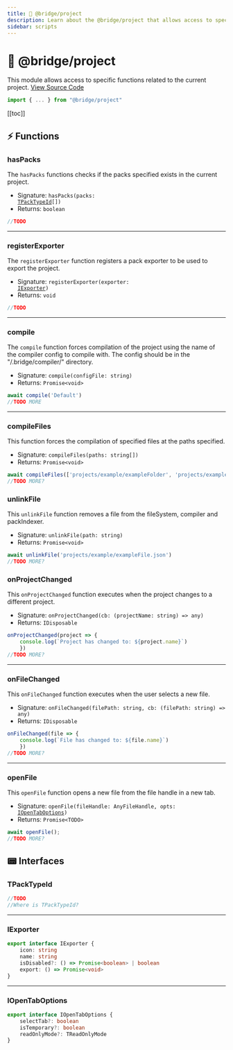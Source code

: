 ```yaml
---
title: 🚧 @bridge/project
description: Learn about the @bridge/project that allows access to specific functions related to the current project.
sidebar: scripts
---
```


# 🚧 @bridge/project

This module allows access to specific functions related to the current project.
[View Source Code](https://github.com/bridge-core/editor/blob/main/src/components/Extensions/Scripts/Modules/project.ts)

```js
import { ... } from "@bridge/project"
```

[[toc]]

## ⚡ Functions

### hasPacks

The `hasPacks` functions checks if the packs specified exists in the current project.

- Signature: <code>hasPacks(packs: <a href="#tpacktypeid">TPackTypeId</a>[])</code>
- Returns: `boolean`

```js
//TODO
```

---

### registerExporter

The `registerExporter` function registers a pack exporter to be used to export the project.

- Signature: <code>registerExporter(exporter: <a href="#iexporter">IExporter</a>)</code>
- Returns: `void`

```js
//TODO
```

---

### compile

The `compile` function forces compilation of the project using the name of the compiler config to compile with. The config should be in the "/.bridge/compiler/" directory.

- Signature: `compile(configFile: string)`
- Returns: `Promise<void>`

```js
await compile('Default')
//TODO MORE
```

---

### compileFiles

This function forces the compilation of specified files at the paths specified.

- Signature: `compileFiles(paths: string[])`
- Returns: `Promise<void>`

```js
await compileFiles(['projects/example/exampleFolder', 'projects/example/exampleFolder2'])
//TODO MORE?
```

### unlinkFile

This `unlinkFile` function removes a file from the fileSystem, compiler and packIndexer.

- Signature: `unlinkFile(path: string)`
- Returns: `Promise<void>`

```js
await unlinkFile('projects/example/exampleFile.json')
//TODO MORE?
```

### onProjectChanged

This `onProjectChanged` function executes when the project changes to a different project.

- Signature: `onProjectChanged(cb: (projectName: string) => any)`
- Returns: `IDisposable`

```js
onProjectChanged(project => {
    console.log(`Project has changed to: ${project.name}`)
    })
//TODO MORE?
```

---

### onFileChanged

This `onFileChanged` function executes when the user selects a new file.

- Signature: `onFileChanged(filePath: string, cb: (filePath: string) => any)`
- Returns: `IDisposable`

```js
onFileChanged(file => {
    console.log(`File has changed to: ${file.name}`)
    })
//TODO MORE?
```

---

### openFile

This `openFile` function opens a new file from the file handle in a new tab.

- Signature: <code>openFile(fileHandle: AnyFileHandle, opts: <a href="#iopentaboptions">IOpenTabOptions</a>)</code>
- Returns: `Promise<TODO>`

```js
await openFile();
//TODO MORE?
```

## 📟 Interfaces

### TPackTypeId

```js
//TODO
//Where is TPackTypeId?
```

---

### IExporter

```ts
export interface IExporter {
	icon: string
	name: string
	isDisabled?: () => Promise<boolean> | boolean
	export: () => Promise<void>
}
```

---

### IOpenTabOptions

```ts
export interface IOpenTabOptions {
	selectTab?: boolean
	isTemporary?: boolean
	readOnlyMode?: TReadOnlyMode
}
```